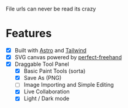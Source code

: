 File urls can never be read its crazy

# Features

- [x] Built with [Astro](https://astro.build) and [Tailwind](https://tailwindcss.com/)
- [x] SVG canvas powered by [perfect-freehand](https://github.com/steveruizok/perfect-freehand)
- [x] Draggable Tool Panel
  - [x] Basic Paint Tools (sorta)
  - [x] Save As (PNG)
  - [ ] Image Importing and Simple Editing
  - [x] Live Collaboration
  - [x] Light / Dark mode
